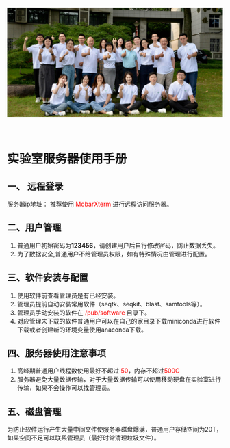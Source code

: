 <p align="center"><img src="misc/log.jpeg" alt="lab" width="1200"></p>
  
# <br>实验室服务器使用手册

## 一、 远程登录

 服务器ip地址：
 推荐使用 <font color=red >MobarXterm</font> 进行远程访问服务器。

## 二、用户管理

1. 普通用户初始密码为**123456**，请创建用户后自行修改密码，防止数据丢失。
2. 为了数据安全,普通用户不给管理员权限，如有特殊情况由管理进行配置。

## 三、软件安装与配置

1. 使用软件前查看管理员是有已经安装。
2. 管理员提前自动安装常用软件（seqtk、seqkit、blast、samtools等）。
3. 管理员手动安装的软件在 <font color=red >/pub/software</font> 目录下。
4. 对应管理未下载的软件普通用户可以在自己的家目录下载miniconda进行软件下载或者创建新的环境变量使用anaconda下载。
   
## 四、服务器使用注意事项

1. 高峰期普通用户线程数使用最好不超过 <font color=red >50</font>，内存不超过<font color=red >500G</font>
2. 服务器避免大量数据传输，对于大量数据传输可以使用移动硬盘在实验室进行传输，如果不会操作可以找管理员。
 
## 五、磁盘管理
 
为防止软件运行产生大量中间文件使服务器磁盘爆满，普通用户存储空间为20T，如果空间不足可以联系管理员（最好时常清理垃圾文件）。

 

    